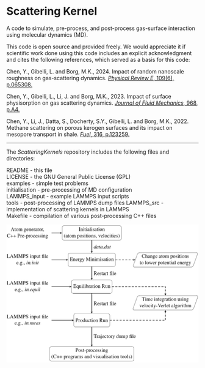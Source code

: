 # Scattering Kernel

A code to simulate, pre-process, and post-process gas-surface interaction using molecular dynamics (MD).

This code is open source and provided freely. We would appreciate it if scientific work done using this code includes an explicit acknowledgment and cites the following references, which served as a basis for this code:

Chen, Y., Gibelli, L. and Borg, M.K., 2024. Impact of random nanoscale roughness on gas-scattering dynamics. [*Physical Review E*, 109(6), p.065308.](https://journals.aps.org/pre/abstract/10.1103/PhysRevE.109.065308)

Chen, Y., Gibelli, L., Li, J. and Borg, M.K., 2023. Impact of surface physisorption on gas scattering dynamics. [*Journal of Fluid Mechanics*, 968, p.A4.](https://www.cambridge.org/core/journals/journal-of-fluid-mechanics/article/impact-of-surface-physisorption-on-gas-scattering-dynamics/F5365B8E1F4B8B7ECADC44DC1766B5B8)

Chen, Y., Li, J., Datta, S., Docherty, S.Y., Gibelli, L. and Borg, M.K., 2022. Methane scattering on porous kerogen surfaces and its impact on mesopore transport in shale. [*Fuel*, 316, p.123259.](https://www.sciencedirect.com/science/article/abs/pii/S0016236122001284)

----------------------------------------------------------------------
The *ScatteringKernels* repository includes the following files and directories:

README              - this file      
LICENSE             - the GNU General Public License (GPL)       
examples            - simple test problems       
initialisation      - pre-processing of MD configuration         
LAMMPS_input        - example LAMMPS input scripts       
tools               - post-processing of LAMMPS dump files
LAMMPS_src          - implementation of scattering kernels in LAMMPS  
Makefile            - compilation of various post-processing C++ files       

![Flowchart showing the steps involved in an MD simulation of gas-surface interactions using LAMMPS.](FlowChart.png)